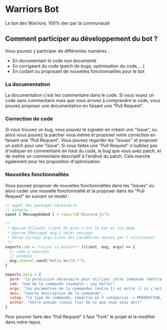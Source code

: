 # Warriors Bot
Le bot des Warriors, 100% dev par la communauté

## Comment participer au développement du bot ?
Vous pouvez y participer de différentes manières :
* En documentant le code non documenté
* En corrigeant du code (patch de bugs, optimisation du code, ...)
* En codant ou proposant de nouvelles fonctionnalités pour le bot

### La documentation
La documentation c'est les commentaire dans le code. Si vous voyez un code sans commentaire mais que vous arrivez à comprendre le code, vous pouvez proposer une documentation en faisant une "Pull Request".

### Correction de code
Si vous trouvez un bug, vous pouvez le signaler en créant une "Issue", ou alors vous pouvez la patcher vous même et proposer votre correction en faisant une "Pull Request". Vous pouvez regarder les "Issues" et proposer un patch pour une "Issue". Si vous faites une "Pull Request" n'oubliez pas d'indiquer en commentaire en haut du code, le bug que vous avez patch, et de mettre un commentaire descriptif à l'endroit du patch. Cela marche également pour les proposition d'optimisation.

### Nouvelles fonctionnalités
Vous pouvez proposer de nouvelles fonctionnalités dans les "Issues" ou alors coder une nouvelle fonctionnalité et la proposer dans les "Pull Request" en suivant ce model :
```javascript
// appel des packages nécessaire
// exemple :
const { MessageEmbed } = require("discord.js");

/*
 * @param {Client} client En gros c'est le bot en lui même
 * @param {Message} msg L'objet message
 * @âram {array} args Liste des paramètres donnés par l'utilisateur
 */
exports.cmd = /*async si besoin*/ (client, msg, args) => {
  // code a executer
  // exemple :
  msg.channel.send("Hello World !");
}

exports.help = {
  perm: "la permission nécessaire pour utiliser cette commande (mettre SEND_MESSAGES s'il n'y a pas besoin de perm particulière)",
  cmd: "nom de la commande (exemple : say_hello)",
  args: "les paramètres de la commandes (entre [] et entre () si c'est optionnel, ne rien mettre s'il n'y en a pas besoin)",
  desc: "Courte description de la commande",
  categ: "le type de commande, répartie en 3 catégories -> MODERATION, FUN et UTILITY",
  author: "Votre pseudo (soyez fier de ce que vous avez dev)"
}
```

Pour pouvoir faire des "Pull Request" il faut "Fork" le projet et le modifier dans votre repos.

